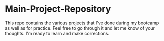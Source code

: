 # Main-Project-Repository

This repo contains the various projects that I've done during my bootcamp as well as for practice.
Feel free to go through it and let me know of your thoughts. I'm ready to learn and make corrections.
